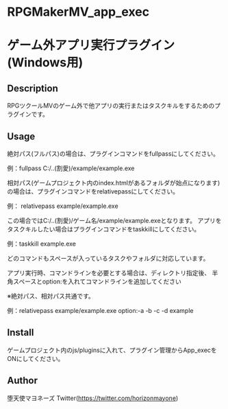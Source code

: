 # RPGMakerMV_app_exec
# ゲーム外アプリ実行プラグイン(Windows用)

## Description
RPGツクールMVのゲーム外で他アプリの実行またはタスクキルをするためのプラグインです。

## Usage
絶対パス(フルパス)の場合は、プラグインコマンドをfullpassにしてください。

例：fullpass C:/..(割愛)/example/example.exe

相対パス(ゲームプロジェクト内のindex.htmlがあるフォルダが始点になります)
の場合は、プラグインコマンドをrelativepassにしてください。

例： relativepass example/example.exe

この場合ではC:/..(割愛)/ゲーム名/example/example.exeとなります。
アプリをタスクキルしたい場合はプラグインコマンドをtaskkillにしてください。

例：taskkill example.exe

どのコマンドもスペースが入っているタスクやフォルダに対応しています。

アプリ実行時、コマンドラインを必要とする場合は、ディレクトリ指定後、
半角スペースとoption:を入れてコマンドラインを追加してください

※絶対パス、相対パス共通です。

例：relativepass example/example.exe option:-a -b -c -d example

## Install
ゲームプロジェクト内のjs/pluginsに入れて、プラグイン管理からApp_execをONにしてください。

## Author
堕天使マヨネーズ Twitter(https://twitter.com/horizonmayone)
